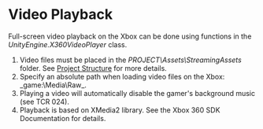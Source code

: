 Video Playback
==============



Full-screen video playback on the Xbox can be done using functions in the _UnityEngine.X360VideoPlayer_ class.

1. Video files must be placed in the _PROJECT\Assets\StreamingAssets_ folder. See [Project Structure](xbox360-projectstructure.md) for more details.
1. Specify an absolute path when loading video files on the Xbox: _game:\Media\Raw\_.
1. Playing a video will automatically disable the gamer's background music (see TCR 024).
1. Playback is based on XMedia2 library. See the Xbox 360 SDK Documentation for details.

